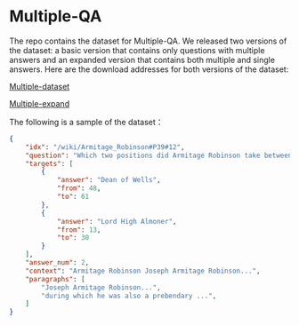 # Multiple-QA
The repo contains the dataset for Multiple-QA. We released two versions of the dataset: a basic version that contains only questions with multiple answers and an expanded version that contains both multiple and single answers. Here are the download addresses for both versions of the dataset:

[Multiple-dataset](https://drive.google.com/file/d/1L59s5zDGph4vvwDrT2PXhWQwBuxJ_rol/view?usp=drive_link)

[Multiple-expand](https://drive.google.com/file/d/1lUT8A83CMH0TrDWe28VNhLNXXr4pvA61/view?usp=drive_link)

The following is a sample of the dataset：
```JSON
{
    "idx": "/wiki/Armitage_Robinson#P39#12",
    "question": "Which two positions did Armitage Robinson take between Dec 1929 and Jun 1930?",
    "targets": [
        {
            "answer": "Dean of Wells",
            "from": 48,
            "to": 61
        },
        {
            "answer": "Lord High Almoner",
            "from": 13,
            "to": 30
        }
    ],
    "answer_num": 2,
    "context": "Armitage Robinson Joseph Armitage Robinson...",
    "paragraphs": [
        "Joseph Armitage Robinson...",
        "during which he was also a prebendary ...",
    ]
}
```
